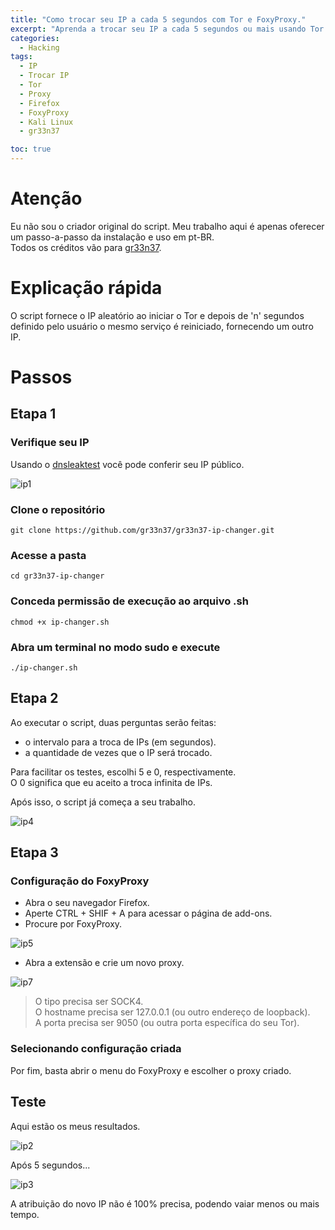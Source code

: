 ```yaml
---
title: "Como trocar seu IP a cada 5 segundos com Tor e FoxyProxy."
excerpt: "Aprenda a trocar seu IP a cada 5 segundos ou mais usando Tor e FoxyProxy."
categories:
  - Hacking
tags:
  - IP
  - Trocar IP
  - Tor
  - Proxy
  - Firefox
  - FoxyProxy
  - Kali Linux
  - gr33n37

toc: true
---
```


# Atenção
Eu não sou o criador original do script. Meu trabalho aqui é apenas oferecer um passo-a-passo da instalação e uso em pt-BR.  
Todos os créditos vão para [gr33n37](https://github.com/gr33n37).  

# Explicação rápida
O script fornece o IP aleatório ao iniciar o Tor e depois de 'n' segundos definido pelo usuário o mesmo serviço é reiniciado, fornecendo um outro IP.

# Passos
## Etapa 1
### Verifique seu IP
Usando o [dnsleaktest](https://dnsleaktest.com/) você pode conferir seu IP público.  

![ip1](https://github.com/BieAnimaton/BieAnimaton/assets/52220244/81d25a86-1ba0-4ac7-a967-f6bae98c15b1)

### Clone o repositório
    git clone https://github.com/gr33n37/gr33n37-ip-changer.git

### Acesse a pasta
    cd gr33n37-ip-changer

### Conceda permissão de execução ao arquivo .sh
    chmod +x ip-changer.sh

### Abra um terminal no modo sudo e execute
    ./ip-changer.sh

## Etapa 2
Ao executar o script, duas perguntas serão feitas:  
- o intervalo para a troca de IPs (em segundos).  
- a quantidade de vezes que o IP será trocado.  

Para facilitar os testes, escolhi 5 e 0, respectivamente.  
O 0 significa que eu aceito a troca infinita de IPs.

Após isso, o script já começa a seu trabalho.  

![ip4](https://github.com/BieAnimaton/BieAnimaton/assets/52220244/2ec7290b-38e0-4014-ade3-57c9755f1611)

## Etapa 3
### Configuração do FoxyProxy
- Abra o seu navegador Firefox.  
- Aperte CTRL + SHIF + A para acessar o página de add-ons.  
- Procure por FoxyProxy.  

![ip5](https://github.com/BieAnimaton/BieAnimaton/assets/52220244/4a82db9e-7850-4d8a-aac4-6e1714fe5e86)

- Abra a extensão e crie um novo proxy.  

![ip7](https://github.com/BieAnimaton/BieAnimaton/assets/52220244/c15f9395-4f5a-4baa-8cae-fb111225f4c1)

> O tipo precisa ser SOCK4.  
> O hostname precisa ser 127.0.0.1 (ou outro endereço de loopback).  
> A porta precisa ser 9050 (ou outra porta específica do seu Tor).  

### Selecionando configuração criada
Por fim, basta abrir o menu do FoxyProxy e escolher o proxy criado.

## Teste
Aqui estão os meus resultados.  

![ip2](https://github.com/BieAnimaton/BieAnimaton/assets/52220244/cdd48326-5e3c-4817-8097-bf07545b1f9e)

Após 5 segundos...  

![ip3](https://github.com/BieAnimaton/BieAnimaton/assets/52220244/65d9f79e-5359-4540-bb74-2f1072d6104a)

A atribuição do novo IP não é 100% precisa, podendo vaiar menos ou mais tempo.  